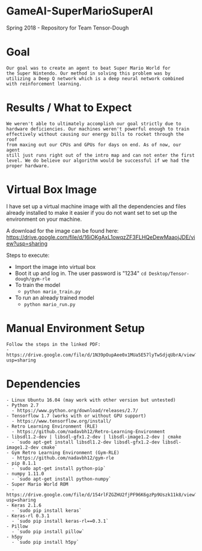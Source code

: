 # GameAI-SuperMarioSuperAI
Spring 2018 - Repository for Team Tensor-Dough

Goal
====
	Our goal was to create an agent to beat Super Mario World for 
	the Super Nintendo. Our method in solving this problem was by 
	utilizing a Deep Q network which is a deep neural network combined
	with reinforcement learning.
	
Results / What to Expect
========================
	We weren't able to ultimately accomplish our goal strictly due to 
	hardware deficiencies. Our machines weren't powerful enough to train
	effectively without causing our energy bills to rocket through the roof
	from maxing out our CPUs and GPUs for days on end. As of now, our agent 
	still just runs right out of the intro map and can not enter the first
	level. We do believe our algorithm would be successful if we had the
	proper hardware.
	
	
Virtual Box Image
=================
I have set up a virtual machine image with all the 
dependencies and files already installed to make it 
easier if you do not want set to set up the 
environment on your machine.

A download for the image can be found here:
	https://drive.google.com/file/d/16iOKgAxL1owqzZF3FLHQeDewMaaojJDE/view?usp=sharing

Steps to execute:
- Import the image into virtual box
- Boot it up and log in. The user password is "1234"
`cd Desktop/Tensor-dough/gym-rle`
- To train the model
  - `python mario_train.py`
- To run an already trained model
  - `python mario_run.py`


Manual Environment Setup
========================

	Follow the steps in the linked PDF:
	- https://drive.google.com/file/d/1N39pOupAee0x1MUa5E57lyTwSdjqUbrA/view?usp=sharing


Dependencies
============
	- Linux Ubuntu 16.04 (may work with other version but untested)
	- Python 2.7
	  - https://www.python.org/download/releases/2.7/
	- Tensorflow 1.7 (works with or without GPU support)
	  - https://www.tensorflow.org/install/
	- Retro Learning Environment (RLE)
	  - https://github.com/nadavbh12/Retro-Learning-Environment
	- libsdl1.2-dev | libsdl-gfx1.2-dev | libsdl-image1.2-dev | cmake
	  - `sudo apt-get install libsdl1.2-dev libsdl-gfx1.2-dev libsdl-image1.2-dev cmake`
	- Gym Retro Learning Environment (Gym-RLE)
	  - https://github.com/nadavbh12/gym-rle
	- pip 8.1.1
	  - `sudo apt-get install python-pip`
	- numpy 1.11.0
	  - `sudo apt-get install python-numpy`
	- Super Mario World ROM
	  - https://drive.google.com/file/d/154rlFZGZHU2fjPF96K6gzPp9Uszk11k8/view?usp=sharing
	- Keras 2.1.6
	  - `sudo pip install keras`
	- Keras-rl 0.3.1
	  - `sudo pip install keras-rl==0.3.1`
	- Pillow
	  - `sudo pip install pillow`
	- h5py
	  - `sudo pip install h5py`




